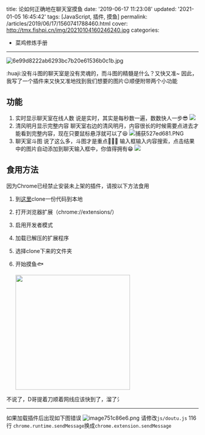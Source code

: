 title: 论如何正确地在聊天室摸鱼
date: '2019-06-17 11:23:08'
updated: '2021-01-05 16:45:42'
tags: [JavaScript, 插件, 摸鱼]
permalink: /articles/2019/06/17/1560741788460.html
cover: http://tmx.fishpi.cn/img/20210104160246240.jpg
categories: 
- 菜鸡修炼手册
---
![6e99d8222ab6293bc7b20e61536b0c1b.jpg](http://tmx.fishpi.cn/img/20210104160246240.jpg)

:huaji:没有斗图的聊天室是没有灵魂的，而斗图的精髓是什么？又快又准~
因此，我写了一个插件来又快又准地找到我们想要的图片😉顺便附带两个小功能

## 功能

1. 实时显示聊天室在线人数
   说是实时，其实是每秒数一遍，数数快人一步😎
   ![](http://tmx.fishpi.cn/img/20201231102147880.png)
2. 清风明月显示完整内容
   聊天室右边的清风明月，内容很长的时候需要点进去才能看到完整内容，现在只要鼠标悬浮就可以了😆
   ![捕获527ed681.PNG](http://tmx.fishpi.cn/img/20210104160939068.PNG)
3. 聊天室斗图
   说了这么多，斗图才是重点🤣🤣🤣
   输入框输入内容搜索，点击结果中的图片自动添加到聊天输入框中，你值得拥有😁
   ![](http://tmx.fishpi.cn/img/20201231102348443.png)

## 食用方法

因为Chrome已经禁止安装未上架的插件，请按以下方法食用

1. 到[这里](https://github.com/csfwff/hacpai-fishing)clone一份代码到本地
2. 打开浏览器扩展（chrome://extensions/）
3. 启用开发者模式
4. 加载已解压的扩展程序
5. 选择clone下来的文件夹
6. 开始摸鱼🐟
   
   <img src="http://tmx.fishpi.cn/img/20210104162746771.gif" width="300" />

不说了，D哥提着刀顺着网线应该快到了，溜了氵

---

如果加载插件后出现如下图错误
![image751c86e6.png](http://tmx.fishpi.cn/img/20210104162818365.png)
请修改`js/doutu.js` 116行
`chrome.runtime.sendMessage`换成`chrome.extension.sendMessage`


